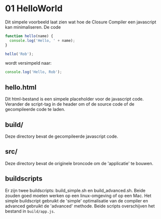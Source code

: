 # 01 HelloWorld

Dit simpele voorbeeld laat zien wat hoe de Closure Compiler een javascript kan minimaliseren. De code

```javascript
function hello(name) {
  console.log('Hello, ' + name);
}

hello('Rob');
```

wordt versimpeld naar:

```javascript
console.log('Hello, Rob');
```

## hello.html

Dit html-bestand is een simpele placeholder voor de javascript code. Verander de script-tag in de header om of de source code
of de gecompileerde code te laden.

## build/

Deze directory bevat de gecompileerde javascript code.

## src/

Deze directory bevat de originele broncode om de 'applicatie' te bouwen.

## buildscripts

Er zijn twee buildscripts: build_simple.sh en build_advanced.sh. Beide zouden goed moeten werken op een linux-omgeving of op
een Mac. Het simple buildscript gebruikt de 'simple' optimalisatie van de compiler en advanced gebruikt de 'advanced' methode.
Beide scripts overschijven het bestand in `build/app.js`.

